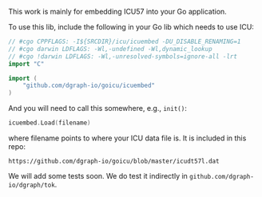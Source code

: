 This work is mainly for embedding ICU57 into your Go application.

To use this lib, include the following in your Go lib which needs to use ICU:

```go
// #cgo CPPFLAGS: -I${SRCDIR}/icu/icuembed -DU_DISABLE_RENAMING=1
// #cgo darwin LDFLAGS: -Wl,-undefined -Wl,dynamic_lookup
// #cgo !darwin LDFLAGS: -Wl,-unresolved-symbols=ignore-all -lrt
import "C"

import (
	"github.com/dgraph-io/goicu/icuembed"
)
```

And you will need to call this somewhere, e.g., `init()`:

```go
icuembed.Load(filename)
```

where filename points to where your ICU data file is. It is included in this repo:

```
https://github.com/dgraph-io/goicu/blob/master/icudt57l.dat
```

We will add some tests soon. We do test it indirectly in
`github.com/dgraph-io/dgraph/tok`.